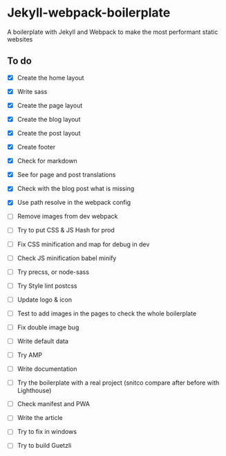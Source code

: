 # Jekyll-webpack-boilerplate
A boilerplate with Jekyll and Webpack to make the most performant static websites

## To do
- [x] Create the home layout
- [x] Write sass
- [x] Create the page layout
- [x] Create the blog layout
- [x] Create the post layout
- [x] Create footer
- [x] Check for markdown
- [x] See for page and post translations
- [x] Check with the blog post what is missing

- [x] Use path resolve in the webpack config
- [ ] Remove images from dev webpack
- [ ] Try to put CSS & JS Hash for prod
- [ ] Fix CSS minification and map for debug in dev
- [ ] Check JS minification babel minify

- [ ] Try precss, or node-sass
- [ ] Try Style lint postcss

- [ ] Update logo & icon
- [ ] Test to add images in the pages to check the whole boilerplate
- [ ] Fix double image bug

- [ ] Write default data
- [ ] Try AMP

- [ ] Write documentation

- [ ] Try the boilerplate with a real project (snitco compare after before with Lighthouse)
- [ ] Check manifest and PWA

- [ ] Write the article
- [ ] Try to fix in windows
- [ ] Try to build Guetzli
